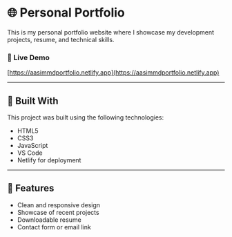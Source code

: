 # 🌐 Personal Portfolio

This is my personal portfolio website where I showcase my development projects, resume, and technical skills.

### 🔗 Live Demo
[https://aasimmdportfolio.netlify.app](https://aasimmdportfolio.netlify.app)

---

## 🚀 Built With

This project was built using the following technologies:

- HTML5
- CSS3
- JavaScript
- VS Code
- Netlify for deployment

---

## 📁 Features

- Clean and responsive design
- Showcase of recent projects
- Downloadable resume
- Contact form or email link
